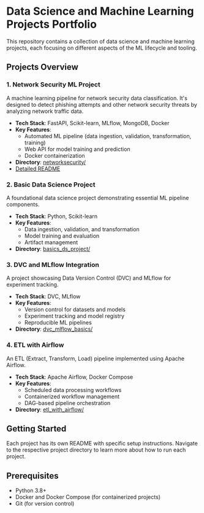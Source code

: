 # Data Science and Machine Learning Projects Portfolio

This repository contains a collection of data science and machine learning projects, each focusing on different aspects of the ML lifecycle and tooling.

## Projects Overview

### 1. Network Security ML Project

A machine learning pipeline for network security data classification. It's designed to detect phishing attempts and other network security threats by analyzing network traffic data.

- **Tech Stack**: FastAPI, Scikit-learn, MLflow, MongoDB, Docker
- **Key Features**: 
  - Automated ML pipeline (data ingestion, validation, transformation, training)
  - Web API for model training and prediction
  - Docker containerization
- **Directory**: [networksecurity/](networksecurity/)
- [Detailed README](networksecurity/src/README.md)

### 2. Basic Data Science Project

A foundational data science project demonstrating essential ML pipeline components.

- **Tech Stack**: Python, Scikit-learn
- **Key Features**: 
  - Data ingestion, validation, and transformation
  - Model training and evaluation
  - Artifact management
- **Directory**: [basics_ds_project/](basics_ds_project/)

### 3. DVC and MLflow Integration

A project showcasing Data Version Control (DVC) and MLflow for experiment tracking.

- **Tech Stack**: DVC, MLflow
- **Key Features**: 
  - Version control for datasets and models
  - Experiment tracking and model registry
  - Reproducible ML pipelines
- **Directory**: [dvc_mlflow_basics/](dvc_mlflow_basics/)

### 4. ETL with Airflow

An ETL (Extract, Transform, Load) pipeline implemented using Apache Airflow.

- **Tech Stack**: Apache Airflow, Docker Compose
- **Key Features**: 
  - Scheduled data processing workflows
  - Containerized workflow management
  - DAG-based pipeline orchestration
- **Directory**: [etl_with_airflow/](etl_with_airflow/)

## Getting Started

Each project has its own README with specific setup instructions. Navigate to the respective project directory to learn more about how to run each project.

## Prerequisites

- Python 3.8+
- Docker and Docker Compose (for containerized projects)
- Git (for version control)
